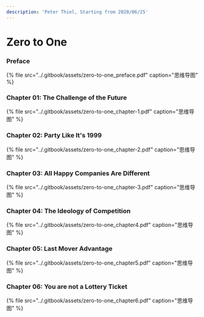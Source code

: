 ```yaml
---
description: 'Peter Thiel, Starting from 2020/06/25'
---
```


# Zero to One

### 

### Preface

{% file src="../.gitbook/assets/zero-to-one\_preface.pdf" caption="思维导图" %}

### Chapter 01: The Challenge of the Future

{% file src="../.gitbook/assets/zero-to-one\_chapter-1.pdf" caption="思维导图" %}

### Chapter 02: Party Like It's 1999

{% file src="../.gitbook/assets/zero-to-one\_chapter-2.pdf" caption="思维导图" %}

### Chapter 03: All Happy Companies Are Different

{% file src="../.gitbook/assets/zero-to-one\_chapter-3.pdf" caption="思维导图" %}

### Chapter 04: The Ideology of Competition

{% file src="../.gitbook/assets/zero-to-one\_chapter4.pdf" caption="思维导图" %}

### Chapter 05: Last Mover Advantage

{% file src="../.gitbook/assets/zero-to-one\_chapter5.pdf" caption="思维导图" %}

### Chapter 06: You are not a Lottery Ticket

{% file src="../.gitbook/assets/zero-to-one\_chapter6.pdf" caption="思维导图" %}


